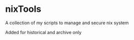 # nixTools
A collection of my scripts to manage and secure nix system

Added for historical and archive only

